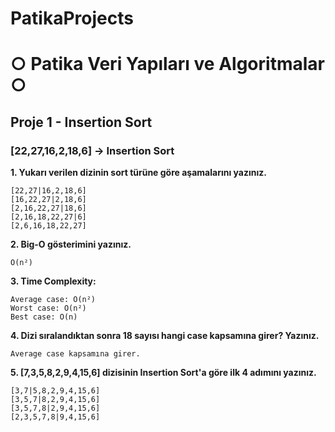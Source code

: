 # PatikaProjects
# ○ Patika Veri Yapıları ve Algoritmalar ○
## Proje 1 - Insertion Sort

### [22,27,16,2,18,6] -> Insertion Sort

**1. Yukarı verilen dizinin sort türüne göre aşamalarını yazınız.**
```
[22,27|16,2,18,6]
[16,22,27|2,18,6]
[2,16,22,27|18,6]
[2,16,18,22,27|6]
[2,6,16,18,22,27]
```
**2. Big-O gösterimini yazınız.**
```
O(n²) 
```

**3. Time Complexity:**
```
Average case: O(n²) 
Worst case: O(n²)
Best case: O(n) 
```

**4. Dizi sıralandıktan sonra 18 sayısı hangi case kapsamına girer? Yazınız.**
```
Average case kapsamına girer. 
```

**5. [7,3,5,8,2,9,4,15,6] dizisinin Insertion Sort'a göre ilk 4 adımını yazınız.**

```
[3,7|5,8,2,9,4,15,6]
[3,5,7|8,2,9,4,15,6]
[3,5,7,8|2,9,4,15,6]
[2,3,5,7,8|9,4,15,6]
```
